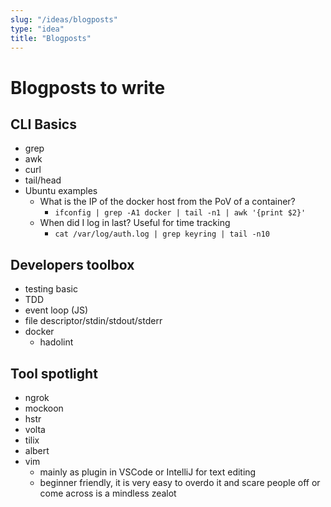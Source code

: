 ```yaml
---
slug: "/ideas/blogposts"
type: "idea"
title: "Blogposts"
---
```


# Blogposts to write

## CLI Basics

- grep
- awk
- curl
- tail/head
- Ubuntu examples
  - What is the IP of the docker host from the PoV of a container?
    - `ifconfig | grep -A1 docker | tail -n1 | awk '{print $2}'`
  - When did I log in last? Useful for time tracking
    - `cat /var/log/auth.log | grep keyring | tail -n10`

## Developers toolbox

- testing basic
- TDD
- event loop (JS)
- file descriptor/stdin/stdout/stderr
- docker
  - hadolint

## Tool spotlight

- ngrok
- mockoon
- hstr
- volta
- tilix
- albert
- vim
  - mainly as plugin in VSCode or IntelliJ for text editing
  - beginner friendly, it is very easy to overdo it and scare people off or come across is a mindless zealot

